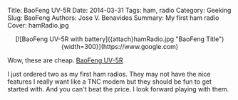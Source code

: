 Title: BaoFeng UV-5R
Date: 2014-03-31 
Tags: ham, radio
Category: Geeking
Slug: BaoFeng
Authors: Jose V. Benavides
Summary: My first ham radio 
Cover: hamRadio.jpg 

<center>
[![BaoFeng UV-5R with battery]({attach}hamRadio.jpg "BaoFeng Title"){width=300}](https://www.google.com)
</center>

Wow, these are cheap. [BaoFeng UV-5R](http://www.amazon.com/gp/product/B00JB2FOQS)

I just ordered two as my first ham radios. They may not have the nice features I really want like a TNC modem but they should be fun to get started with. And you can't beat the price. I look forward playing with them.

